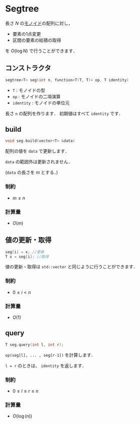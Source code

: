 # Segtree

長さ $N$ の[モノイド](https://ja.wikipedia.org/wiki/%E3%83%A2%E3%83%8E%E3%82%A4%E3%83%89)の配列に対し，

- 要素の1点変更
- 区間の要素の総積の取得

を $O(\log N)$ で行うことができます．

## コンストラクタ

```cpp
segtree<T> seg(int n, function<T(T, T)> op, T identity)
```

- `T` : モノイドの型
- `op` : モノイドの二項演算
- `identity` : モノイドの単位元

長さ `n` の配列を作ります． 初期値はすべて `identity` です．

## build

```cpp
void seg.build(vector<T> &data)
```

配列の値を `data` で更新します．

`data` の範囲外は更新されません．

(`data` の長さを $m$ とする．)

### 制約

- $m \leq n$

### 計算量

- $O(m)$

## 値の更新・取得

```cpp
seg[i] = x; //更新
T x = seg[i]; //取得
```

値の更新・取得は `std::vector` と同じように行うことができます．

### 制約

- $0 \leq i < n$

### 計算量

- $O(1)$

## query

```cpp
T seg.query(int l, int r);
```
`op(seg[l], ... , seg[r-1])` を計算します．

`l = r` のときは、 `identity` を返します．

### 制約

- $0 \leq l \leq r \leq n$

### 計算量

- $O(\log(n))$